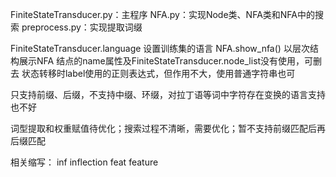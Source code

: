 FiniteStateTransducer.py：主程序
NFA.py：实现Node类、NFA类和NFA中的搜索
preprocess.py：实现提取词缀

FiniteStateTransducer.language 设置训练集的语言
NFA.show_nfa() 以层次结构展示NFA
结点的name属性及FiniteStateTransducer.node_list没有使用，可删去
状态转移时label使用的正则表达式，但作用不大，使用普通字符串也可

只支持前缀、后缀，不支持中缀、环缀，对拉丁语等词中字符存在变换的语言支持也不好

词型提取和权重赋值待优化；搜索过程不清晰，需要优化；暂不支持前缀匹配后再后缀匹配

相关缩写：
inf inflection
feat feature

